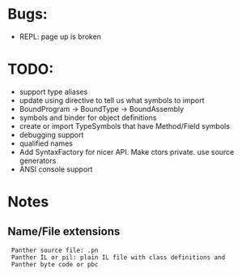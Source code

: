# Bugs:
- REPL: page up is broken 

# TODO:
- support type aliases 
- update using directive to tell us what symbols to import
- BoundProgram -> BoundType -> BoundAssembly 
- symbols and binder for object definitions
- create or import TypeSymbols that have Method/Field symbols
- debugging support
- qualified names
- Add SyntaxFactory for nicer API. Make ctors private. use source generators
- ANSI console support

# Notes

## Name/File extensions

     Panther source file: .pn
     Panther IL or pil: plain IL file with class definitions and
     Panther byte code or pbc
